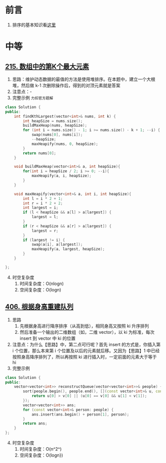 # 前言

1. 排序的基本知识看[这里](https://www.yuque.com/fromdark/yx0hps/zncgtd)

# 中等

## [215. 数组中的第K个最大元素](https://leetcode.cn/problems/kth-largest-element-in-an-array/)

1. 思路：维护动态数据的最值的方法是使用堆排序。在本题中，建立一个大根堆，然后做 k-1 次删除操作后，得到的对顶元素就是答案
2. 注意点：-
3. 完整示例 ```力扣官方题解```

```c++
class Solution {
public:
    int findKthLargest(vector<int>& nums, int k) {
        int heapSize = nums.size();
        buildMaxHeap(nums, heapSize);
        for (int i = nums.size() - 1; i >= nums.size() - k + 1; --i) {
            swap(nums[0], nums[i]);
            --heapSize;
            maxHeapify(nums, 0, heapSize);
        }
        return nums[0];
    }

    void buildMaxHeap(vector<int>& a, int heapSize){
        for(int i = heapSize / 2; i >= 0; --i){
            maxHeapify(a, i, heapSize);
        }
    }

    void maxHeapify(vector<int>& a, int i, int heapSize){
        int l = i * 2 + 1;
        int r = i * 2 + 2;
        int largest = i;
        if (l < heapSize && a[l] > a[largest]) {
            largest = l;
        } 
        if (r < heapSize && a[r] > a[largest]) {
            largest = r;
        }
        if (largest != i) {
            swap(a[i], a[largest]);
            maxHeapify(a, largest, heapSize);
        }
    }

};
```

4. 时空复杂度
   1. 时间复杂度：O(nlogn)
   2. 空间复杂度：O(logn)

## [406. 根据身高重建队列](https://leetcode.cn/problems/queue-reconstruction-by-height/)

1. 思路
   1. 先根据身高进行降序排序（从高到低），相同身高又按照 ki 升序排列
   2. 然后准备一个输出的二维数组（如，二维 vector），以 ki 为标准，每次 insert 到 vector 中 ki 的位置
2. 注意点：为什么【思路】中，第二点可行呢？首先 insert 的方式是，你插入第 i 个位置，那么本来第 i 个位置及以后的元素就后移。又因为【思路】1 中已经按照身高降序排列了，所以再按照 ki 进行插入时，一定前面的元素大于等于 hi
3. 完整示例

```c++
class Solution {
public:
    vector<vector<int>> reconstructQueue(vector<vector<int>>& people) {
        sort(people.begin(), people.end(), [](const vector<int>& u, const vector<int>& v) {
            return u[0] > v[0] || (u[0] == v[0] && u[1] < v[1]);
        });
        vector<vector<int>> ans;
        for (const vector<int>& person: people) {
            ans.insert(ans.begin() + person[1], person);
        }
        return ans;
    }
};
```

4. 时空复杂度
   1. 时间复杂度：O(n^2^)
   2. 空间复杂度：O(logn})
